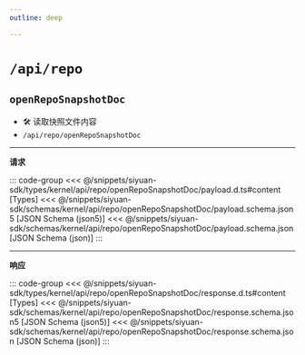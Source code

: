 ```yaml
---
outline: deep

---
```


# `/api/repo`

## `openRepoSnapshotDoc`

- 🛠 读取快照文件内容
- `/api/repo/openRepoSnapshotDoc`

---
**请求**

::: code-group
<<< @/snippets/siyuan-sdk/types/kernel/api/repo/openRepoSnapshotDoc/payload.d.ts#content [Types]
<<< @/snippets/siyuan-sdk/schemas/kernel/api/repo/openRepoSnapshotDoc/payload.schema.json5 [JSON Schema (json5)]
<<< @/snippets/siyuan-sdk/schemas/kernel/api/repo/openRepoSnapshotDoc/payload.schema.json [JSON Schema (json)]
:::

---
**响应**

::: code-group
<<< @/snippets/siyuan-sdk/types/kernel/api/repo/openRepoSnapshotDoc/response.d.ts#content [Types]
<<< @/snippets/siyuan-sdk/schemas/kernel/api/repo/openRepoSnapshotDoc/response.schema.json5 [JSON Schema (json5)]
<<< @/snippets/siyuan-sdk/schemas/kernel/api/repo/openRepoSnapshotDoc/response.schema.json [JSON Schema (json)]
:::

